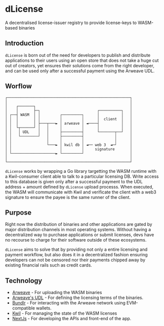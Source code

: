 # dLicense
A decentralised license-issuer registry to provide license-keys to WASM-based binaries

## Introduction

`dLicense` is born out of the need for developers to
publish and distribute applications to their users using an open store
that does not take a huge cut out of creators, yet ensures their
solutions come from the right developer, and can be used only after a
successful payment using the Arweave UDL.

## Worflow

```
┌────────────────────────────────────────────────────────┐
│                                                        │
│    ┌───────┐                                           │
│    │       ├─┐                          ┌──────────┐   │
│ ┌──┤ WASM  │ │         ┌─────────┐      │          │   │
│ │  │       │ │         │         │      │  client  │   │
│ │  │       │ ├───┬───► │ arweave │ ◄────┤          │   │
│ │  └┬──────┘ │   │     │         │      │          │   │
│ │   │ UDL    │   │     ├─────────┤      └───────┬──┘   │
│ │   └────────┘   │     ├─────────┤              │      │
│ │                │     │         │              │      │
│ │                └───► │ kwil db │ ◄── web 3  ◄─┘      │
│ │                      │         │     signature       │
│ └────────────────────► └─────────┘                     │
│                                                        │
└────────────────────────────────────────────────────────┘
```

`dLicense` works by wrapping a Go library targetting the WASM runtime
with a Kwil-consumer client able to talk to a particular licensing DB.
Write access to this database is given only after a successful payment
to the UDL address + amount defined by `dLicense` upload processs. When
executed, the WASM will communicate with Kwil and verificate the client
with a web3 signature to ensure the payee is the same runner of the client.

## Purpose
Right now the distribution of binaries and other applications are gated
by major distribution channels in most operating systems. Without having
a decentralized way to purchase applications or submit licenses, devs have
no recourse to charge for their software outside of these ecosystems.

`dLicense` aims to solve that by providing not only a entire licensing and
payment workflow, but also does it in a decentralized fashion ensuring
developers can not be censored nor their payments chipped away by existing
financial rails such as credit cards.

## Technology

- [Arweave](https://www.arweave.org/) - For uploading the WASM binaries
- [Arweave's UDL](https://permaweb.news/arweave-s-universal-data-license-the-future-of-web3-content-creation) - For defining the licensing terms of the binaries.
- [Bundlr](https://bundlr.network/) - For interacting with the Arweave network using EVM-compatible wallets.
- [Kwil](https://www.kwil.com/) - For managing the state of the WASM licenses
- [NextJs](https://nextjs.org/) - For developing the APIs and front-end of the app.
